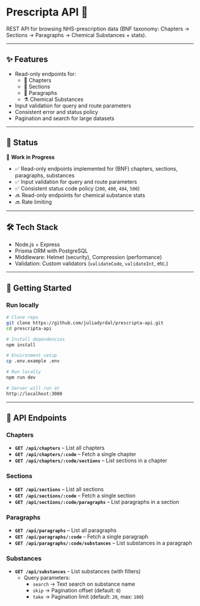 # Prescripta API 🧪

REST API for browsing NHS-prescription data (BNF taxonomy: Chapters → Sections → Paragraphs → Chemical Substances + stats).

---

## ✨ Features
- Read-only endpoints for:
  - 📖 Chapters  
  - 📑 Sections  
  - 📝 Paragraphs  
  - ⚗️ Chemical Substances  
- Input validation for query and route parameters  
- Consistent error and status policy  
- Pagination and search for large datasets  

---

## 📡 Status
🚧 **Work in Progress**  
- ✅ Read-only endpoints implemented for (BNF) chapters, sections, paragraphs, substances  
- ✅ Input validation for query and route parameters  
- ✅ Consistent status code policy (`200`, `400`, `404`, `500`)  
- 🔜 Read-only endpoints for chemical substance stats 
- 🔜 Rate limiting  

---


## 🛠️ Tech Stack
- Node.js + Express 
- Prisma ORM with PostgreSQL  
- Middleware: Helmet (security), Compression (performance)  
- Validation: Custom validators (`validateCode`, `validateInt`, etc.)  

---


## 🚀 Getting Started


### Run locally
```bash
# Clone repo
git clone https://github.com/juliadyrdal/prescripta-api.git
cd prescripta-api

# Install dependencies
npm install

# Environment setup
cp .env.example .env  

# Run locally
npm run dev 

# Server will run at
http://localhost:3000
```

---


## 📖 API Endpoints


### Chapters
- **`GET /api/chapters`** – List all chapters  
- **`GET /api/chapters/:code`** – Fetch a single chapter  
- **`GET /api/chapters/:code/sections`** – List sections in a chapter  

### Sections
- **`GET /api/sections`** – List all sections  
- **`GET /api/sections/:code`** – Fetch a single section  
- **`GET /api/sections/:code/paragraphs`** – List paragraphs in a section  

### Paragraphs
- **`GET /api/paragraphs`** – List all paragraphs  
- **`GET /api/paragraphs/:code`** – Fetch a single paragraph  
- **`GET /api/paragraphs/:code/substances`** – List substances in a paragraph  

### Substances
- **`GET /api/substances`** – List substances (with filters)  
  - Query parameters:  
    - `search` → Text search on substance name  
    - `skip` → Pagination offset (default: `0`)  
    - `take` → Pagination limit (default: `20`, max: `100`)  

